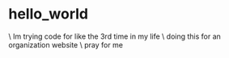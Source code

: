 # hello_world


\\ Im trying code for like the 3rd time in my life
\\ doing this for an organization website
\\ pray for me 
